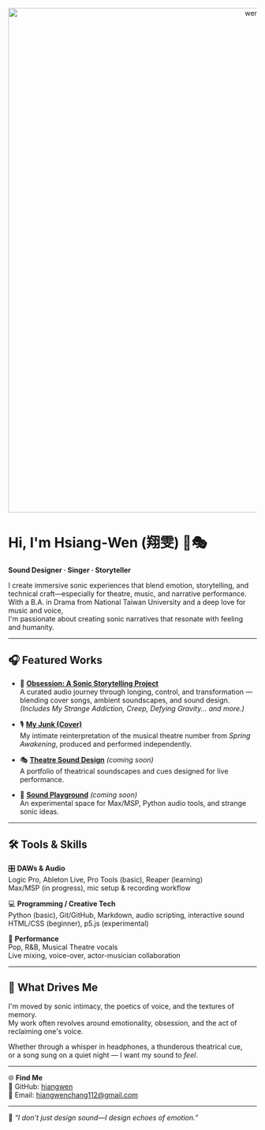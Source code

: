 <p align="center">
<img width="1024" height="1024" alt="wentsy logo" src="https://github.com/user-attachments/assets/121721a7-2616-4797-bb53-1d5cae9f9542" />
</p>


# Hi, I'm Hsiang-Wen (翔雯) 🌙🎭  
**Sound Designer · Singer · Storyteller**

I create immersive sonic experiences that blend emotion, storytelling, and technical craft—especially for theatre, music, and narrative performance.
With a B.A. in Drama from National Taiwan University and a deep love for music and voice,  
I'm passionate about creating sonic narratives that resonate with feeling and humanity.

---

## 🎧 Featured Works

- 🎼 **[Obsession: A Sonic Storytelling Project](https://github.com/Hsiang-Wen/obsession-audio-project)**  
  A curated audio journey through longing, control, and transformation — blending cover songs, ambient soundscapes, and sound design.  
  *(Includes My Strange Addiction, Creep, Defying Gravity... and more.)*

- 🎙️ **[My Junk (Cover)](https://github.com/Hsiang-Wen/my-junk-cover)**  
  My intimate reinterpretation of the musical theatre number from *Spring Awakening*, produced and performed independently.

- 🎭 **[Theatre Sound Design](https://github.com/Hsiang-Wen/theatre-sound-design)** *(coming soon)*  
  A portfolio of theatrical soundscapes and cues designed for live performance.

- 🧪 **[Sound Playground](https://github.com/Hsiang-Wen/sound-playground)** *(coming soon)*  
  An experimental space for Max/MSP, Python audio tools, and strange sonic ideas.

---

## 🛠 Tools & Skills

🎛 **DAWs & Audio**  
Logic Pro, Ableton Live, Pro Tools (basic), Reaper (learning)  
Max/MSP (in progress), mic setup & recording workflow

💻 **Programming / Creative Tech**  
Python (basic), Git/GitHub, Markdown, audio scripting, interactive sound  
HTML/CSS (beginner), p5.js (experimental)

🎤 **Performance**  
Pop, R&B, Musical Theatre vocals  
Live mixing, voice-over, actor-musician collaboration

---

## 🧡 What Drives Me

I'm moved by sonic intimacy, the poetics of voice, and the textures of memory.  
My work often revolves around emotionality, obsession, and the act of reclaiming one's voice.

Whether through a whisper in headphones, a thunderous theatrical cue,  
or a song sung on a quiet night — I want my sound to *feel*.

---


🌐 **Find Me**  
📌 GitHub: [hiangwen](https://github.com/hiangwen)  
📮 Email: [hiangwenchang112@gmail.com](mailto:hiangwenchang112@gmail.com)


---

🎵 *“I don’t just design sound—I design echoes of emotion.”*

